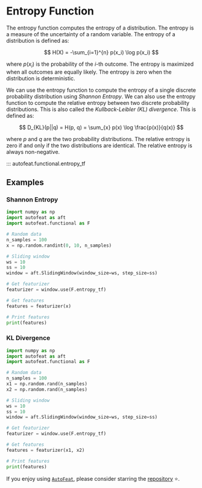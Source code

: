 # Entropy Function

The entropy function computes the entropy of a distribution. The entropy is a measure of the uncertainty of a random variable. The entropy of a distribution is defined as:

$$
H(X) = -\sum_{i=1}^{n} p(x_i) \log p(x_i)
$$

where $p(x_i)$ is the probability of the $i$-th outcome. The entropy is maximized when all outcomes are equally likely. The entropy is zero when the distribution is deterministic.

We can use the entropy function to compute the entropy of a single discrete probability distribution using *Shannon Entropy*. We can also use the entropy function to compute the relative entropy between two discrete probability distributions. This is also called the *Kullback-Leibler (KL) divergence*. This is defined as:

$$
D_{KL}(p||q) = H(p, q) = \sum_{x} p(x) \log \frac{p(x)}{q(x)}
$$

where $p$ and $q$ are the two probability distributions. The relative entropy is zero if and only if the two distributions are identical. The relative entropy is always non-negative.

::: autofeat.functional.entropy_tf
      

## Examples

### Shannon Entropy

```python
import numpy as np
import autofeat as aft
import autofeat.functional as F

# Random data
n_samples = 100
x = np.random.randint(0, 10, n_samples)

# Sliding window
ws = 10
ss = 10
window = aft.SlidingWindow(window_size=ws, step_size=ss)

# Get featurizer
featurizer = window.use(F.entropy_tf)

# Get features
features = featurizer(x)

# Print features
print(features)
```

### KL Divergence

```python
import numpy as np
import autofeat as aft
import autofeat.functional as F

# Random data
n_samples = 100
x1 = np.random.rand(n_samples)
x2 = np.random.rand(n_samples)

# Sliding window
ws = 10
ss = 10
window = aft.SlidingWindow(window_size=ws, step_size=ss)

# Get featurizer
featurizer = window.use(F.entropy_tf)

# Get features
features = featurizer(x1, x2)

# Print features
print(features)
```

If you enjoy using [`AutoFeat`](../../index.md), please consider starring the [repository](https://github.com/autonlab/AutoFeat) ⭐️.